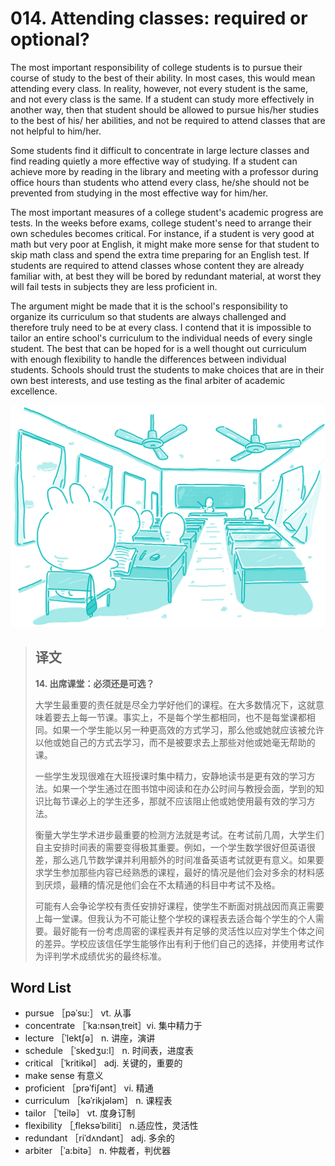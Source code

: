 # 014. Attending classes: required or optional?

The most important responsibility of college students is to pursue their course of study to the best of their ability. In most cases, this would mean attending every class. In reality, however, not every student is the same, and not every class is the same. If a student can study more effectively in another way, then that student should be allowed to pursue his/her studies to the best of his/ her abilities, and not be required to attend classes that are not helpful to him/her.

Some students find it difficult to concentrate in large lecture classes and find reading quietly a more effective way of studying. If a student can achieve more by reading in the library and meeting with a professor during office hours than students who attend every class, he/she should not be prevented from studying in the most effective way for him/her.

The most important measures of a college student's academic progress are tests. In the weeks before exams, college student's need to arrange their own schedules becomes critical. For instance, if a student is very good at math but very poor at English, it might make more sense for that student to skip math class and spend the extra time preparing for an English test. If students are required to attend classes whose content they are already familiar with, at best they will be bored by redundant material, at worst they will fail tests in subjects they are less proficient in.

The argument might be made that it is the school's responsibility to organize its curriculum so that students are always challenged and therefore truly need to be at every class. I contend that it is impossible to tailor an entire school's curriculum to the individual needs of every single student. The best that can be hoped for is a well thought out curriculum with enough flexibility to handle the differences between individual students. Schools should trust the students to make choices that are in their own best interests, and use testing as the final arbiter of academic excellence.

![](.gitbook/assets/toefl-ibt-high-score-essays-014.jpg)

> ## 译文
>
> **14. 出席课堂：必须还是可选？**
>
> 大学生最重要的责任就是尽全力学好他们的课程。在大多数情况下，这就意味着要去上每一节课。事实上，不是每个学生都相同，也不是每堂课都相同。如果一个学生能以另一种更高效的方式学习，那么他或她就应该被允许以他或她自己的方式去学习，而不是被要求去上那些对他或她毫无帮助的课。
>
> 一些学生发现很难在大班授课时集中精力，安静地读书是更有效的学习方法。如果一个学生通过在图书馆中阅读和在办公时间与教授会面，学到的知识比每节课必上的学生还多，那就不应该阻止他或她使用最有效的学习方法。
>
> 衡量大学生学术进步最重要的检测方法就是考试。在考试前几周，大学生们自主安排时间表的需要变得极其重要。例如，一个学生数学很好但英语很差，那么逃几节数学课并利用额外的时间准备英语考试就更有意义。如果要求学生参加那些内容已经熟悉的课程，最好的情况是他们会对多余的材料感到厌烦，最糟的情况是他们会在不太精通的科目中考试不及格。
>
> 可能有人会争论学校有责任安排好课程，使学生不断面对挑战因而真正需要上每一堂课。但我认为不可能让整个学校的课程表去适合每个学生的个人需要。最好能有一份考虑周密的课程表并有足够的灵活性以应对学生个体之间的差异。学校应该信任学生能够作出有利于他们自己的选择，并使用考试作为评判学术成绩优劣的最终标准。

## Word List

* pursue ［pəˈsu:］ vt. 从事
* concentrate ［ˈka:nsənˌtreit］vi. 集中精力于
* lecture ［ˈlektʃə］ n. 讲座，演讲
* schedule ［ˈskedʒu:l］ n. 时间表，进度表
* critical ［ˈkritikəl］ adj. 关键的，重要的
* make sense 有意义
* proficient ［prəˈfiʃənt］ vi. 精通
* curriculum ［kəˈrikjələm］ n. 课程表
* tailor ［ˈteilə］ vt. 度身订制
* flexibility ［ˌfleksəˈbiliti］ n.适应性，灵活性
* redundant ［riˈdʌndənt］ adj. 多余的
* arbiter ［ˈa:bitə］ n. 仲裁者，判优器

